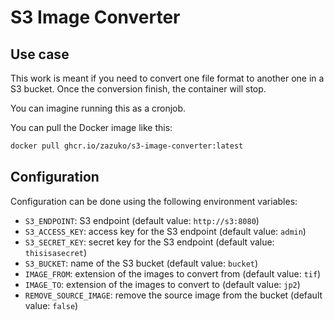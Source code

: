 # S3 Image Converter

## Use case

This work is meant if you need to convert one file format to another one in a S3 bucket.
Once the conversion finish, the container will stop.

You can imagine running this as a cronjob.

You can pull the Docker image like this:

```sh
docker pull ghcr.io/zazuko/s3-image-converter:latest
```

## Configuration

Configuration can be done using the following environment variables:

- `S3_ENDPOINT`: S3 endpoint (default value: `http://s3:8080`)
- `S3_ACCESS_KEY`: access key for the S3 endpoint (default value: `admin`)
- `S3_SECRET_KEY`: secret key for the S3 endpoint (default value: `thisisasecret`)
- `S3_BUCKET`: name of the S3 bucket (default value: `bucket`)
- `IMAGE_FROM`: extension of the images to convert from (default value: `tif`)
- `IMAGE_TO`: extension of the images to convert to (default value: `jp2`)
- `REMOVE_SOURCE_IMAGE`: remove the source image from the bucket (default value: `false`)

